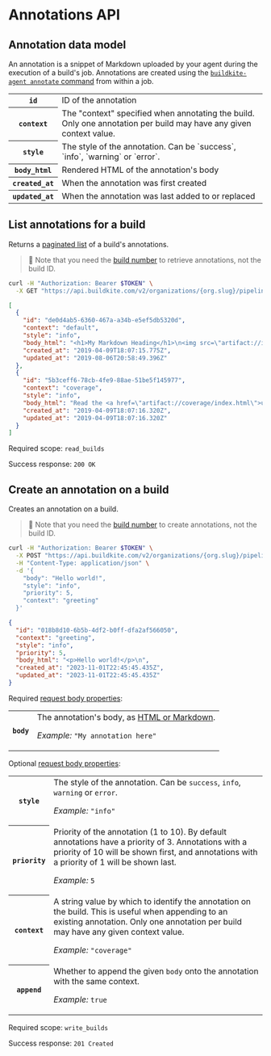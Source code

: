# Annotations API


## Annotation data model

An annotation is a snippet of Markdown uploaded by your agent during the execution of a build's job. Annotations are created using the [`buildkite-agent annotate` command](/docs/agent/v3/cli-annotate) from within a job.

<table>
<tbody>
  <tr><th><code>id</code></th><td>ID of the annotation</td></tr>
  <tr><th><code>context</code></th><td>The "context" specified when annotating the build. Only one annotation per build may have any given context value.</td></tr>
  <tr><th><code>style</code></th><td>The style of the annotation. Can be `success`, `info`, `warning` or `error`.</td></tr>
  <tr><th><code>body_html</code></th><td>Rendered HTML of the annotation's body</td></tr>
  <tr><th><code>created_at</code></th><td>When the annotation was first created</td></tr>
  <tr><th><code>updated_at</code></th><td>When the annotation was last added to or replaced</td></tr>
</tbody>
</table>

## List annotations for a build

Returns a [paginated list](<%= paginated_resource_docs_url %>) of a build's annotations.

>📘
> Note that you need the <a href="/docs/apis/rest-api/builds#build-number-vs-build-id">build number</a> to retrieve annotations, not the build ID.

```bash
curl -H "Authorization: Bearer $TOKEN" \
  -X GET "https://api.buildkite.com/v2/organizations/{org.slug}/pipelines/{pipeline.slug}/builds/{build.number}/annotations"
```

```json
[
  {
    "id": "de0d4ab5-6360-467a-a34b-e5ef5db5320d",
    "context": "default",
    "style": "info",
    "body_html": "<h1>My Markdown Heading</h1>\n<img src=\"artifact://indy.png\" alt=\"Belongs in a museum\" height=250 />",
    "created_at": "2019-04-09T18:07:15.775Z",
    "updated_at": "2019-08-06T20:58:49.396Z"
  },
  {
    "id": "5b3ceff6-78cb-4fe9-88ae-51be5f145977",
    "context": "coverage",
    "style": "info",
    "body_html": "Read the <a href=\"artifact://coverage/index.html\">uploaded coverage report</a>",
    "created_at": "2019-04-09T18:07:16.320Z",
    "updated_at": "2019-04-09T18:07:16.320Z"
  }
]
```

Required scope: `read_builds`

Success response: `200 OK`

## Create an annotation on a build

Creates an annotation on a build.

>📘
> Note that you need the <a href="/docs/apis/rest-api/builds#build-number-vs-build-id">build number</a> to create annotations, not the build ID.

```bash
curl -H "Authorization: Bearer $TOKEN" \
  -X POST "https://api.buildkite.com/v2/organizations/{org.slug}/pipelines/{pipeline.slug}/builds/{build.number}/annotations" \
  -H "Content-Type: application/json" \
  -d '{
    "body": "Hello world!",
    "style": "info",
    "priority": 5,
    "context": "greeting"
  }'
```

```json
{
  "id": "018b8d10-6b5b-4df2-b0ff-dfa2af566050",
  "context": "greeting",
  "style": "info",
  "priority": 5,
  "body_html": "<p>Hello world!</p>\n",
  "created_at": "2023-11-01T22:45:45.435Z",
  "updated_at": "2023-11-01T22:45:45.435Z"
}
```

Required [request body properties](/docs/api#request-body-properties):

<table class="responsive-table">
<tbody>
  <tr>
    <th><code>body</code></th>
    <td>
      The annotation's body, as <a href="/docs/agent/v3/cli-annotate#supported-markdown-syntax">HTML or Markdown</a>.
      <p class="Docs__api-param-eg"><em>Example:</em> <code>"My annotation here"</code></p>
    </td>
  </tr>
</tbody>
</table>

Optional [request body properties](/docs/api#request-body-properties):

<table class="responsive-table">
<tbody>
  <tr>
    <th><code>style</code></th>
    <td>
      The style of the annotation. Can be <code>success</code>, <code>info</code>, <code>warning</code> or <code>error</code>.
      <p class="Docs__api-param-eg"><em>Example:</em> <code>"info"</code></p>
    </td>
  </tr>
  <tr>
    <th><code>priority</code></th>
    <td>
      Priority of the annotation (1 to 10). By default annotations have a priority of 3. Annotations with a priority of 10 will be shown first, and annotations with a priority of 1 will be shown last.
      <p class="Docs__api-param-eg"><em>Example:</em> <code>5</code></p>
    </td>
  </tr>
  <tr>
    <th><code>context</code></th>
    <td>
      A string value by which to identify the annotation on the build. This is useful when appending to an existing annotation. Only one annotation per build may have any given context value.
      <p class="Docs__api-param-eg"><em>Example:</em> <code>"coverage"</code></p>
    </td>
  </tr>
  <tr>
    <th><code>append</code></th>
    <td>
      Whether to append the given <code>body</code> onto the annotation with the same context.
      <p class="Docs__api-param-eg"><em>Example:</em> <code>true</code></p>
    </td>
  </tr>
</tbody>
</table>

Required scope: `write_builds`

Success response: `201 Created`
